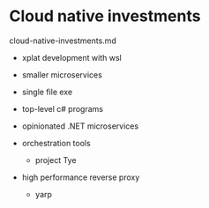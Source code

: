# Cloud native investments

cloud-native-investments.md

*   xplat development with wsl

*   smaller microservices

*   single file exe

*   top-level c# programs

*   opinionated .NET microservices

*   orchestration tools

    *   project Tye

*   high performance reverse proxy
    
    *   yarp
